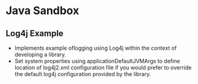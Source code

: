 # Java Sandbox 
## Log4j Example 
- Implements example oflogging using Log4j within the context of developing a library. 
- Set system properties using applicationDefaultJVMArgs to define location of log4j2.xml configuration file if you would prefer to override the default log4j configuration provided by the library.	 
